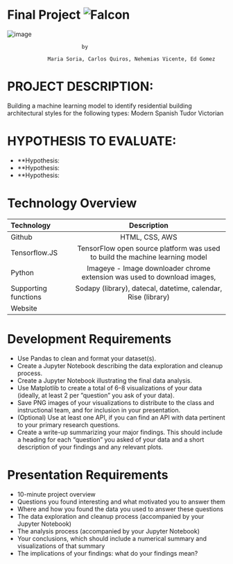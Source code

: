 # **Final Project** ![Falcon](http://nrvdata.org/wp-content/uploads/2017/10/Housing.png)
![image](https://www.google.com/imgres?imgurl=https%3A%2F%2Fimage.shutterstock.com%2Fimage-vector%2Fposh-town-houses-street-vector-260nw-174422687.jpg&imgrefurl=https%3A%2F%2Fwww.shutterstock.com%2Fsearch%2Fvictorian%2Bhouse%2Bchimneys&docid=ZvV5FvxA0s4wbM&tbnid=wvfJrofzr3Ii2M%3A&vet=10ahUKEwib667Nr-blAhVLrp4KHep1DKwQMwhpKAIwAg..i&w=501&h=280&itg=1&bih=766&biw=1345&q=housing%20victorian&ved=0ahUKEwib667Nr-blAhVLrp4KHep1DKwQMwhpKAIwAg&iact=mrc&uact=8)

							by
							
			     Maria Soria, Carlos Quiros, Nehemias Vicente, Ed Gomez

# PROJECT DESCRIPTION:
Building a machine learning model to identify residential building architectural styles for the following types: 
Modern
Spanish
Tudor
Victorian


# HYPOTHESIS TO EVALUATE:

+ **Hypothesis: 
+ **Hypothesis: 
+ **Hypothesis: 

# Technology Overview

| Technology   		| Description    							|
| :---         		|     :---:      							|
|  Github      		| HTML, CSS, AWS 							|
|  Tensorflow.JS       	|TensorFlow open source platform was used to build the machine learning model  						|
|  Python         	| Imageye - Image downloader chrome extension was used to download images,|    		|
|  Supporting functions	| Sodapy (library), datecal, datetime, calendar, Rise (library)		|
|  Website		| 	|


# Development Requirements		
		
+	Use Pandas to clean and format your dataset(s). 
+	Create a Jupyter Notebook describing the data exploration and cleanup process.
+	Create a Jupyter Notebook illustrating the final data analysis. 
+	Use Matplotlib to create a total of 6–8 visualizations of your data (ideally, at least 2 per ”question” you ask of your data). 
+	Save PNG images of your visualizations to distribute to the class and instructional team, and for inclusion in your presentation. 
+	(Optional) Use at least one API, if you can find an API with data pertinent to your primary research questions. 
+	Create a write-up summarizing your major findings. This should include a heading for each “question” you asked of your data and a short description of your findings and any relevant plots.
		
# Presentation Requirements 	
		
+	10-minute project overview
+	Questions you found interesting and what motivated you to answer them
+	Where and how you found the data you used to answer these questions
+	The data exploration and cleanup process (accompanied by your Jupyter Notebook)
+	The analysis process (accompanied by your Jupyter Notebook)
+	Your conclusions, which should include a numerical summary and visualizations of that summary
+	The implications of your findings: what do your findings mean?





